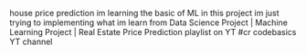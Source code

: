 ﻿house price prediction 
﻿im learning the basic of ML in this project im just trying to implementing what im learn from Data Science Project | Machine Learning Project | Real Estate Price Prediction playlist on YT 
﻿#cr codebasics YT channel
